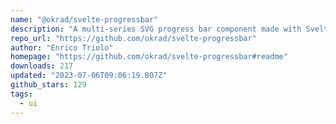 ```yaml
---
name: "@okrad/svelte-progressbar"
description: "A multi-series SVG progress bar component made with Svelte. It can be rendered both as a linear, radial (circular), semicircular or even custom-shaped progressbar."
repo_url: "https://github.com/okrad/svelte-progressbar"
author: "Enrico Triolo"
homepage: "https://github.com/okrad/svelte-progressbar#readme"
downloads: 217
updated: "2023-07-06T09:06:19.807Z"
github_stars: 129
tags: 
  - ui
---
```


